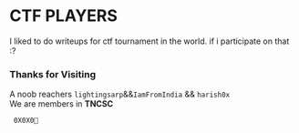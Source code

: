 # CTF PLAYERS
   I liked to do writeups for ctf tournament in the world. if i participate on that :?

###  Thanks for Visiting

A noob reachers ```lightingsarp```&&```IamFromIndia``` && ```harish0x```<br />
We are members in **TNCSC** 

``` 0X0X0💛```
